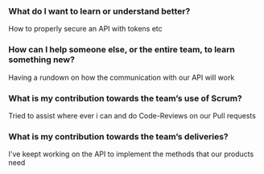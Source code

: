 ### What do I want to learn or understand better?
How to properly secure an API with tokens etc

### How can I help someone else, or the entire team, to learn something new?
Having a rundown on how the communication with our API will work

### What is my contribution towards the team’s use of Scrum?
Tried to assist where ever i can and do Code-Reviews on our Pull requests

### What is my contribution towards the team’s deliveries?
I've keept working on the API to implement the methods that our products need
